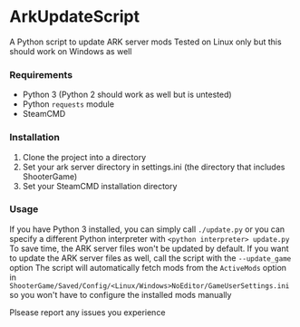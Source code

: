 # ArkUpdateScript
A Python script to update ARK server mods
Tested on Linux only but this should work on Windows as well

### Requirements
- Python 3 (Python 2 should work as well but is untested)
- Python `requests` module
- SteamCMD

### Installation
1. Clone the project into a directory
2. Set your ark server directory in settings.ini (the directory that includes ShooterGame)
3. Set your SteamCMD installation directory

### Usage
If you have Python 3 installed, you can simply call `./update.py` or you can specify a different Python interpreter with `<python interpreter> update.py`
To save time, the ARK server files won't be updated by default. If you want to update the ARK server files as well, call the script with the `--update_game` option
The script will automatically fetch mods from the `ActiveMods` option in `ShooterGame/Saved/Config/<Linux/Windows>NoEditor/GameUserSettings.ini` so you won't have to configure the installed mods manually

Plsease report any issues you experience